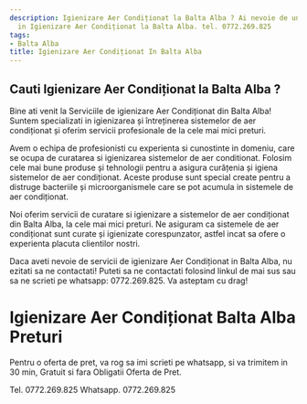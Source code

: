 ```yaml
---
description: Igienizare Aer Condiționat la Balta Alba ? Ai nevoie de un profesionist
  in Igienizare Aer Condiționat la Balta Alba. tel. 0772.269.825
tags:
- Balta Alba
title: Igienizare Aer Condiționat In Balta Alba
---
```



## Cauti Igienizare Aer Condiționat la Balta Alba ?


Bine ati venit la Serviciile de igienizare Aer Condiționat din Balta Alba! Suntem specializati in igienizarea și întreținerea sistemelor de aer condiționat și oferim servicii profesionale de la cele mai mici preturi. 

Avem o echipa de profesionisti cu experienta si cunostinte in domeniu, care se ocupa de curatarea si igienizarea sistemelor de aer conditionat. Folosim cele mai bune produse și tehnologii pentru a asigura curățenia și igiena sistemelor de aer condiționat. Aceste produse sunt special create pentru a distruge bacteriile și microorganismele care se pot acumula in sistemele de aer condiționat.

Noi oferim servicii de curatare si igienizare a sistemelor de aer condiționat din Balta Alba, la cele mai mici preturi. Ne asiguram ca sistemele de aer condiționat sunt curate și igienizate corespunzator, astfel incat sa ofere o experienta placuta clientilor nostri.

Daca aveti nevoie de servicii de igienizare Aer Condiționat in Balta Alba, nu ezitati sa ne contactati! Puteti sa ne contactati folosind linkul de mai sus sau sa ne scrieti pe whatsapp: 0772.269.825. Va asteptam cu drag!

# Igienizare Aer Condiționat Balta Alba Preturi
Pentru o oferta de pret, va rog sa imi scrieti pe whatsapp, si va trimitem in 30 min, Gratuit si fara Obligatii Oferta de Pret.

Tel. 0772.269.825
Whatsapp. 0772.269.825